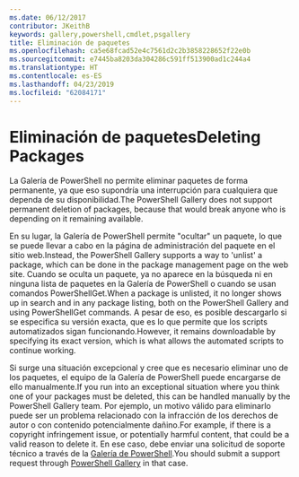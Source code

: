 ```yaml
---
ms.date: 06/12/2017
contributor: JKeithB
keywords: gallery,powershell,cmdlet,psgallery
title: Eliminación de paquetes
ms.openlocfilehash: ca5e68fcad52e4c7561d2c2b3858228652f22e0b
ms.sourcegitcommit: e7445ba8203da304286c591ff513900ad1c244a4
ms.translationtype: HT
ms.contentlocale: es-ES
ms.lasthandoff: 04/23/2019
ms.locfileid: "62084171"
---
```

# <a name="deleting-packages"></a><span data-ttu-id="d3043-103">Eliminación de paquetes</span><span class="sxs-lookup"><span data-stu-id="d3043-103">Deleting Packages</span></span>

<span data-ttu-id="d3043-104">La Galería de PowerShell no permite eliminar paquetes de forma permanente, ya que eso supondría una interrupción para cualquiera que dependa de su disponibilidad.</span><span class="sxs-lookup"><span data-stu-id="d3043-104">The PowerShell Gallery does not support permanent deletion of packages, because that would break anyone who is depending on it remaining available.</span></span>

<span data-ttu-id="d3043-105">En su lugar, la Galería de PowerShell permite "ocultar" un paquete, lo que se puede llevar a cabo en la página de administración del paquete en el sitio web.</span><span class="sxs-lookup"><span data-stu-id="d3043-105">Instead, the PowerShell Gallery supports a way to 'unlist' a package, which can be done in the package management page on the web site.</span></span>
<span data-ttu-id="d3043-106">Cuando se oculta un paquete, ya no aparece en la búsqueda ni en ninguna lista de paquetes en la Galería de PowerShell o cuando se usan comandos PowerShellGet.</span><span class="sxs-lookup"><span data-stu-id="d3043-106">When a package is unlisted, it no longer shows up in search and in any package listing, both on the PowerShell Gallery and using PowerShellGet commands.</span></span>
<span data-ttu-id="d3043-107">A pesar de eso, es posible descargarlo si se especifica su versión exacta, que es lo que permite que los scripts automatizados sigan funcionando.</span><span class="sxs-lookup"><span data-stu-id="d3043-107">However, it remains downloadable by specifying its exact version, which is what allows the automated scripts to continue working.</span></span>

<span data-ttu-id="d3043-108">Si surge una situación excepcional y cree que es necesario eliminar uno de los paquetes, el equipo de la Galería de PowerShell puede encargarse de ello manualmente.</span><span class="sxs-lookup"><span data-stu-id="d3043-108">If you run into an exceptional situation where you think one of your packages must be deleted, this can be handled manually by the PowerShell Gallery team.</span></span>
<span data-ttu-id="d3043-109">Por ejemplo, un motivo válido para eliminarlo puede ser un problema relacionado con la infracción de los derechos de autor o con contenido potencialmente dañino.</span><span class="sxs-lookup"><span data-stu-id="d3043-109">For example, if there is a copyright infringement issue, or potentially harmful content, that could be a valid reason to delete it.</span></span>
<span data-ttu-id="d3043-110">En ese caso, debe enviar una solicitud de soporte técnico a través de la [Galería de PowerShell](http://www.PowerShellGallery.com).</span><span class="sxs-lookup"><span data-stu-id="d3043-110">You should submit a support request through [PowerShell Gallery](http://www.PowerShellGallery.com) in that case.</span></span>
